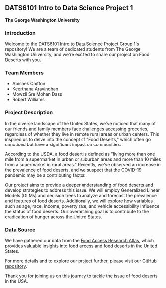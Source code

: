 ## DATS6101 Intro to Data Science Project 1

**The George Washington University**

### Introduction

Welcome to the DATS6101 Intro to Data Science Project Group 1's repository! We are a team of dedicated students from The George Washington University, and we're excited to share our project on Food Deserts with you.

### Team Members

- Abishek Chiffon
- Keerthana Aravindhan
- Mowzli Sre Mohan Dass
- Robert Williams

### Project Description

In the diverse landscape of the United States, we've noticed that many of our friends and family members face challenges accessing groceries, regardless of whether they live in remote rural areas or urban centers. This inspired us to delve into the concept of "Food Deserts," which often go unnoticed but have a significant impact on communities.

According to the USDA, a food desert is defined as "living more than one mile from a supermarket in urban or suburban areas and more than 10 miles from a supermarket in rural areas." Recently, we've observed an increase in the prevalence of food deserts, and we suspect that the COVID-19 pandemic may be a contributing factor.

Our project aims to provide a deeper understanding of food deserts and develop strategies to address this issue. We will employ Generalized Linear Models (GLMs) and decision trees to analyze and forecast the prevalence and features of food deserts. Additionally, we will explore how variables such as age, race, income, poverty rate, and vehicle accessibility influence the status of food deserts. Our overarching goal is to contribute to the eradication of hunger across the United States.

### Data Source

We have gathered our data from the [Food Access Research Atlas](https://www.ers.usda.gov/data-products/food-access-research-atlas/), which provides valuable insights into food access and food deserts in the United States.


For more details and to explore our project further, please visit our [GitHub repository](https://github.com/Keerthana0620/DATS6101-Intro-to-DataScience-Project1).

Thank you for joining us on this journey to tackle the issue of food deserts in the USA.
